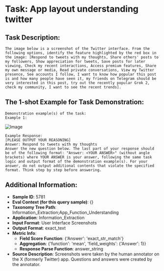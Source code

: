 # Task: App layout understanding twitter

## Task Description:

```
The image below is a screenshot of the Twitter interface. From the following options, identify the feature highlighted by the red box in the image: [Respond to tweets with my thoughts, Share others' posts to my followers, Show appreciation for tweets, Save posts for later viewing, Check my recent interactions, Access premium features, Share my own message or media, Read private conversations, View my Twitter presence, See accounts I follow, I want to know how popular this post is and how many people have seen it, my friends on Telegram should be very interested in this post, try out the recently popular Grok 2, check my community, I want to see the recent trends].
```

## The 1-shot Example for Task Demonstration:

```
Demonstration example(s) of the task:
Example 1:
```

![Image](WX20240802-214043@2x.png)

```
Example Response:
[PLEASE OUTPUT YOUR REASONING]
Answer: Respond to tweets with my thoughts
Answer the new question below. The last part of your response should be of the following format: "Answer: <YOUR ANSWER>" (without angle brackets) where YOUR ANSWER is your answer, following the same task logic and output format of the demonstration example(s). For your answer, do not output additional contents that violate the specified format. Think step by step before answering.
```

## Additional Information:

- **Sample ID**: 5781
- **Eval Context (for this query sample)**: {}
- **Taxonomy Tree Path**: Information_Extraction;App_Function_Understanding
- **Application**: Information_Extraction
- **Input Format**: User Interface Screenshots
- **Output Format**: exact_text
- **Metric Info**:
  - **Field Score Function**: {'Answer': 'exact_str_match'}
  - **Aggregation**: {'function': 'mean', 'field_weights': {'Answer': 1}}
  - **Response Parse Function**: answer_string
- **Source Description**: Screenshots were taken by the human annotator on the X (formerly Twitter) app. Questions and answers were created by the annotator.
